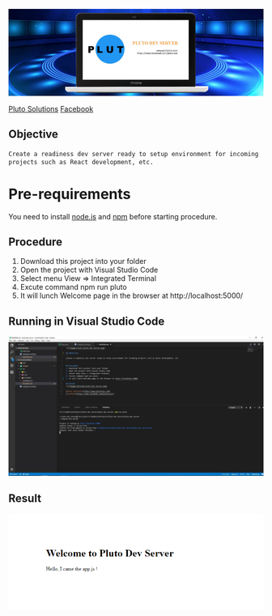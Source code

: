 ![](images/cover-pluto-dev-server-center-background.png)

[Pluto Solutions](http://www.plutosols.com)
[Facebook](https://www.facebook.com/plutosols/)

## Objective
```
Create a readiness dev server ready to setup environment for incoming projects such as React development, etc.
```

# Pre-requirements
You need to install [node.js](https://nodejs.org/en/) and [npm](https://www.npmjs.com/) before starting procedure.

## Procedure
1. Download this project into your folder
2. Open the project with Visual Studio Code
3. Select menu View => Integrated Terminal
4. Excute command npm run pluto
5. It will lunch Welcome page in the browser at http://localhost:5000/

## Running in Visual Studio Code
![Visual Studio Code](images/visual-studio.JPG)

## Result
![Result](images/welcome-pluto-dev-server.png)